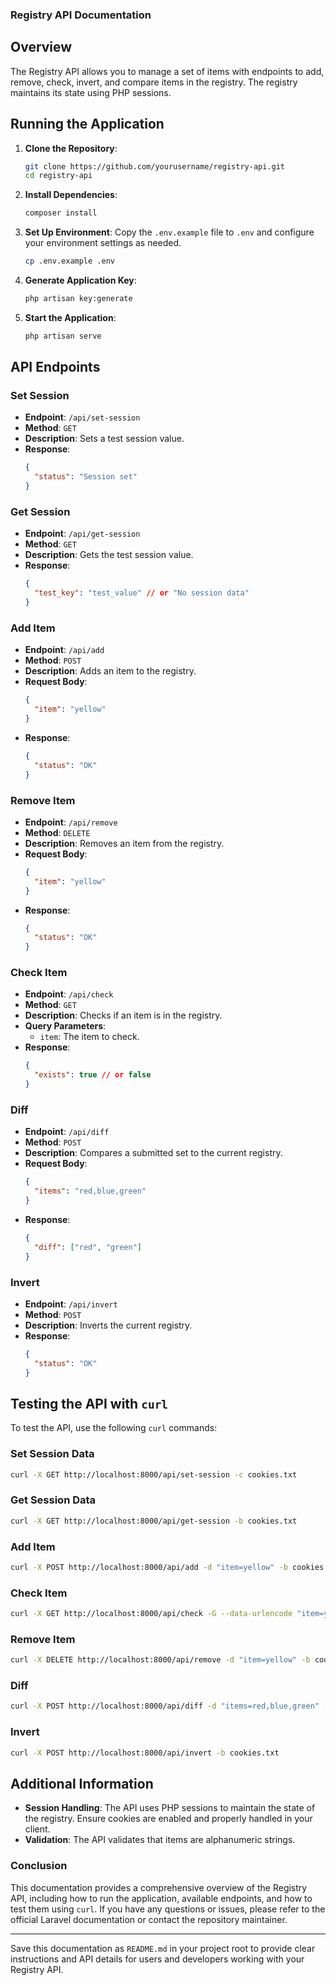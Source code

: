 ### Registry API Documentation

## Overview
The Registry API allows you to manage a set of items with endpoints to add, remove, check, invert, and compare items in the registry. The registry maintains its state using PHP sessions.

## Running the Application
1. **Clone the Repository**:
   ```bash
   git clone https://github.com/yourusername/registry-api.git
   cd registry-api
   ```

2. **Install Dependencies**:
   ```bash
   composer install
   ```

3. **Set Up Environment**:
   Copy the `.env.example` file to `.env` and configure your environment settings as needed.
   ```bash
   cp .env.example .env
   ```

4. **Generate Application Key**:
   ```bash
   php artisan key:generate
   ```

5. **Start the Application**:
   ```bash
   php artisan serve
   ```

## API Endpoints

### Set Session
- **Endpoint**: `/api/set-session`
- **Method**: `GET`
- **Description**: Sets a test session value.
- **Response**:
  ```json
  {
    "status": "Session set"
  }
  ```

### Get Session
- **Endpoint**: `/api/get-session`
- **Method**: `GET`
- **Description**: Gets the test session value.
- **Response**:
  ```json
  {
    "test_key": "test_value" // or "No session data"
  }
  ```

### Add Item
- **Endpoint**: `/api/add`
- **Method**: `POST`
- **Description**: Adds an item to the registry.
- **Request Body**:
  ```json
  {
    "item": "yellow"
  }
  ```
- **Response**:
  ```json
  {
    "status": "OK"
  }
  ```

### Remove Item
- **Endpoint**: `/api/remove`
- **Method**: `DELETE`
- **Description**: Removes an item from the registry.
- **Request Body**:
  ```json
  {
    "item": "yellow"
  }
  ```
- **Response**:
  ```json
  {
    "status": "OK"
  }
  ```

### Check Item
- **Endpoint**: `/api/check`
- **Method**: `GET`
- **Description**: Checks if an item is in the registry.
- **Query Parameters**:
  - `item`: The item to check.
- **Response**:
  ```json
  {
    "exists": true // or false
  }
  ```

### Diff
- **Endpoint**: `/api/diff`
- **Method**: `POST`
- **Description**: Compares a submitted set to the current registry.
- **Request Body**:
  ```json
  {
    "items": "red,blue,green"
  }
  ```
- **Response**:
  ```json
  {
    "diff": ["red", "green"]
  }
  ```

### Invert
- **Endpoint**: `/api/invert`
- **Method**: `POST`
- **Description**: Inverts the current registry.
- **Response**:
  ```json
  {
    "status": "OK"
  }
  ```

## Testing the API with `curl`
To test the API, use the following `curl` commands:

### Set Session Data
```bash
curl -X GET http://localhost:8000/api/set-session -c cookies.txt
```

### Get Session Data
```bash
curl -X GET http://localhost:8000/api/get-session -b cookies.txt
```

### Add Item
```bash
curl -X POST http://localhost:8000/api/add -d "item=yellow" -b cookies.txt
```

### Check Item
```bash
curl -X GET http://localhost:8000/api/check -G --data-urlencode "item=yellow" -b cookies.txt
```

### Remove Item
```bash
curl -X DELETE http://localhost:8000/api/remove -d "item=yellow" -b cookies.txt
```

### Diff
```bash
curl -X POST http://localhost:8000/api/diff -d "items=red,blue,green" -b cookies.txt
```

### Invert
```bash
curl -X POST http://localhost:8000/api/invert -b cookies.txt
```

## Additional Information
- **Session Handling**: The API uses PHP sessions to maintain the state of the registry. Ensure cookies are enabled and properly handled in your client.
- **Validation**: The API validates that items are alphanumeric strings.

### Conclusion
This documentation provides a comprehensive overview of the Registry API, including how to run the application, available endpoints, and how to test them using `curl`. If you have any questions or issues, please refer to the official Laravel documentation or contact the repository maintainer.

---

Save this documentation as `README.md` in your project root to provide clear instructions and API details for users and developers working with your Registry API.